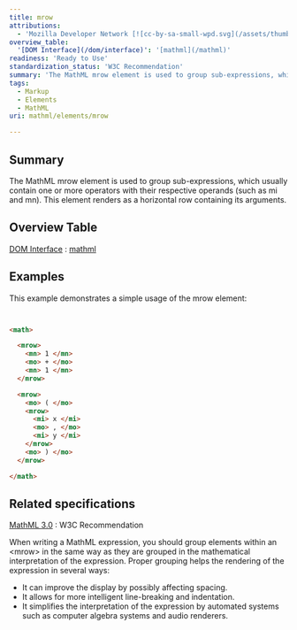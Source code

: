 ```yaml
---
title: mrow
attributions:
  - 'Mozilla Developer Network [![cc-by-sa-small-wpd.svg](/assets/thumb/8/8c/cc-by-sa-small-wpd.svg/120px-cc-by-sa-small-wpd.svg.png)](http://creativecommons.org/licenses/by-sa/3.0/us/): [Article](https://developer.mozilla.org/en-US/docs/MathML/Element/mrow)'
overview_table:
  '[DOM Interface](/dom/interface)': '[mathml](/mathml)'
readiness: 'Ready to Use'
standardization_status: 'W3C Recommendation'
summary: 'The MathML mrow element is used to group sub-expressions, which usually contain one or more operators with their respective operands (such as mi and mn). This element renders as a horizontal row containing its arguments.'
tags:
  - Markup
  - Elements
  - MathML
uri: mathml/elements/mrow

---
```

## <span>Summary</span>

The MathML mrow element is used to group sub-expressions, which usually contain one or more operators with their respective operands (such as mi and mn). This element renders as a horizontal row containing its arguments.

## <span>Overview Table</span>

[DOM Interface](/dom/interface)
:   [mathml](/mathml)

## <span>Examples</span>

This example demonstrates a simple usage of the mrow element:

``` html


<math>

  <mrow>
    <mn> 1 </mn>
    <mo> + </mo>
    <mn> 1 </mn>
  </mrow>

  <mrow>
    <mo> ( </mo>
    <mrow>
      <mi> x </mi>
      <mo> , </mo>
      <mi> y </mi>
    </mrow>
    <mo> ) </mo>
  </mrow>

</math>
```

</pre>

## <span>Related specifications</span>

[MathML 3.0](http://www.w3.org/TR/MathML3/chapter3.html#presm.mrow)
:   W3C Recommendation

When writing a MathML expression, you should group elements within an \<mrow\> in the same way as they are grouped in the mathematical interpretation of the expression. Proper grouping helps the rendering of the expression in several ways:

-   It can improve the display by possibly affecting spacing.
-   It allows for more intelligent line-breaking and indentation.
-   It simplifies the interpretation of the expression by automated systems such as computer algebra systems and audio renderers.
